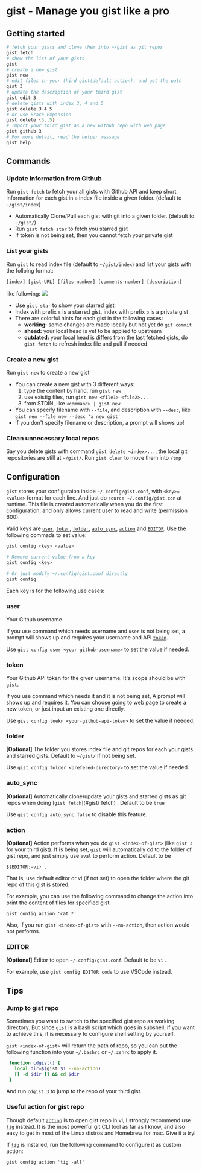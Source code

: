 # gist - Manage you gist like a pro
## Getting started
```bash
# fetch your gists and clone them into ~/gist as git repos
gist fetch
# show the list of your gists
gist
# create a new gist
gist new
# edit files in your third gist(default action), and get the path
gist 3
# update the description of your third gist
gist edit 3
# delete gists with index 3, 4 and 5
gist delete 3 4 5
# or use Brace Expansion
gist delete {3..5}
# Import your third gist as a new Github repo with web page
gist github 3
# For more detail, read the helper message
gist help
```
## Commands
### Update information from Github
Run `gist fetch` to fetch your all gists with Github API and keep short information for each gist in a index file inside a given folder. (default to `~/gist/index`)
- Automatically Clone/Pull each gist with git into a given folder. (default to `~/gist/`)
- Run `gist fetch star` to fetch you starred gist
- If token is not being set, then you cannot fetch your private gist

### List your gists
Run `gist` to read index file (default to `~/gist/index`) and list your gists with the folloing format:
``` 
[index] [gist-URL] [files-number] [comments-number] [description]
```
like following:
![](https://i.imgur.com/CP6ZL2G.png)

- Use `gist star` to show your starred gist
- Index with prefix `s` is a starred gist, index with prefix `p` is a private gist
- There are colorful hints for each gist in the following cases:
    - **working:** some changes are made locally but not yet do `git commit`
    - **ahead:** your local head is yet to be applied to upstream
    - **outdated:** your local head is differs from the last fetched gists, do `gist fetch` to refresh index file and pull if needed
    
### Create a new gist
Run `gist new` to create a new gist
- You can create a new gist with 3 different ways:
    1. type the content by hand, run `gist new`
    2. use existig files, run `gist new <file1> <file2>...`
    3. from STDIN, like `<command> | gist new`
- You can specify filename with `--file`, and description with `--desc`, like `gist new --file new --desc 'a new gist'`
- If you don't specify filename or description, a prompt will shows up!

### Clean unnecessary local repos
Say you delete gists with command `gist delete <index>...`, the local git repositories are still at `~/gist/`. Run `gist clean` to move them into `/tmp`
    
## Configuration
`gist` stores your configuraion inside `~/.config/gist.conf`, with `<key>=<value>` format for each line. And just do `source ~/.config/gist.con` at runtime. This file is created automatically when you do the first configuration, and only allows current user to read and write (permission 600).

Valid keys are [`user`](#user), [`token`](#token), [`folder`](#folder), [`auto_sync`](#auto_sync), [`action`](#action) and [`EDITOR`](#EDITOR). Use the following commads to set value:
``` bash
gist config <key> <value>

# Remove current value from a key
gist config <key>

# Or just modify ~/.config/gist.conf directly
gist config
```
Each key is for the following use cases:

### user
Your Github username

If you use command which needs username and `user` is not being set, a prompt will shows up and requires your username and API [`token`](#token). 

Use `gist config user <your-github-username>` to set the value if needed.

### token
Your Github API token for the given username. It's scope should be with `gist`.

If you use command which needs it and it is not being set, A prompt will shows up and requires it. You can choose going to web page to create a new token, or just input an existing one directly.

Use `gist config toekn <your-github-api-token>` to set the value if needed.

### folder 
**[Optional]** The folder you stores index file and git repos for each your gists and starred gists. Default to `~/gist/` if not being set.

Use `gist config folder <prefered-directory>` to set the value if needed.

### auto_sync
**[Optional]** Automatically clone/update your gists and starred gists as git repos when doing [`gist fetch`](#gist\ fetch) . Default to be `true`

Use `gist config auto_sync false` to disable this feature.

### action
**[Optional]** Action performs when you do `gist <index-of-gist>` (like `gist 3` for your third gist). If is being set, `gist` will automatically cd to the folder of gist repo, and just simply use `eval` to perform action.  Default to be 
```
${EDITOR:-vi} .
```
That is, use default editor or vi (if not set) to open the folder where the git repo of this gist is stored.

For example, you can use the following command to change the action into print the content of files for specified gist.
```
gist config action 'cat *'
```

Also, if you run `gist <index-of-gist>` with `--no-action`, then action would not performs.

### EDITOR
**[Optional]** Editor to open `~/.config/gist.conf`. Default to be `vi` . 

For example, use `gist config EDITOR code` to use VSCode instead.

## Tips
### Jump to gist repo
Sometimes you want to switch to the specified gist repo as working directory.
But since `gist` is a bash script which goes in subshell, if you want to achieve this, it is necessary to configure shell setting by yourself. 

`gist <index-of-gist>` will return the path of repo, so you can put the following function into your `~/.bashrc` or `~/.zshrc` to apply it.
```bash
 function cdgist() {
   local dir=$(gist $1 --no-action)
   [[ -d $dir ]] && cd $dir
 }
 ```
 And run `cdgist 3` to jump to the repo of your third gist.
 
### Useful action for gist repo
Though default [`action`](#action) is to open gist repo in vi, I strongly recommend use [`tig`](https://github.com/jonas/tig) instead. It is the most powerful git CLI tool as far as I know, and also easy to get in most of the Linux distros and Homebrew for mac. Give it a try!

If [`tig`](https://github.com/jonas/tig) is installed, run the following command to configure it as custom action:

```
gist config action 'tig -all'
```
